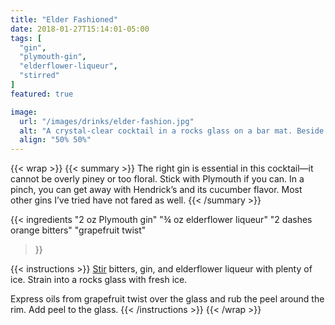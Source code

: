```yaml
---
title: "Elder Fashioned"
date: 2018-01-27T15:14:01-05:00
tags: [
  "gin",
  "plymouth-gin",
  "elderflower-liqueur",
  "stirred"
]
featured: true

image:
  url: "/images/drinks/elder-fashion.jpg"
  alt: "A crystal-clear cocktail in a rocks glass on a bar mat. Beside it is a vegetable peeler, a grapefruit, and a cocktail shaker."
  align: "50% 50%"
---
```

{{< wrap >}}
{{< summary >}}
The right gin is essential in this cocktail—it cannot be overly piney or too floral. Stick with Plymouth if you can. In a pinch, you can get away with Hendrick’s and its cucumber flavor. Most other gins I’ve tried have not fared as well.
{{< /summary >}}

{{< ingredients
  "2 oz Plymouth gin"
  "¾ oz elderflower liqueur"
  "2 dashes orange bitters"
  "grapefruit twist"
>}}


{{< instructions >}}
[Stir](/techniques/stirring/) bitters, gin, and elderflower liqueur with plenty of ice. Strain into a rocks glass with fresh ice.

Express oils from grapefruit twist over the glass and rub the peel around the rim. Add peel to the glass.
{{< /instructions >}}
{{< /wrap >}}
